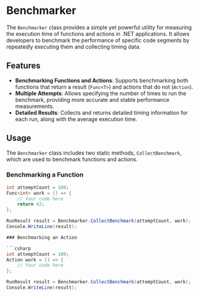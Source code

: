 # Benchmarker

The `Benchmarker` class provides a simple yet powerful utility for measuring the execution time of functions and actions in .NET applications. It allows developers to benchmark the performance of specific code segments by repeatedly executing them and collecting timing data.

## Features

- **Benchmarking Functions and Actions**: Supports benchmarking both functions that return a result (`Func<T>`) and actions that do not (`Action`).
- **Multiple Attempts**: Allows specifying the number of times to run the benchmark, providing more accurate and stable performance measurements.
- **Detailed Results**: Collects and returns detailed timing information for each run, along with the average execution time.

## Usage

The `Benchmarker` class includes two static methods, `CollectBenchmark`, which are used to benchmark functions and actions.

### Benchmarking a Function

```csharp
int attemptCount = 100;
Func<int> work = () => {
    // Your code here
    return 42;
};

RunResult result = Benchmarker.CollectBenchmark(attemptCount, work);
Console.WriteLine(result);

### Benchmarking an Action

```csharp
int attemptCount = 100;
Action work = () => {
    // Your code here
};

RunResult result = Benchmarker.CollectBenchmark(attemptCount, work);
Console.WriteLine(result);




